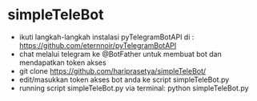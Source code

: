 # simpleTeleBot

* ikuti langkah-langkah instalasi pyTelegramBotAPI di : https://github.com/eternnoir/pyTelegramBotAPI
* chat melalui telegram ke @BotFather untuk membuat bot dan mendapatkan token akses
* git clone https://github.com/hariprasetya/simpleTeleBot/
* edit/masukkan token akses bot anda ke script simpleTeleBot.py
* running script simpleTeleBot.py via terminal: python simpleTeleBot.py
